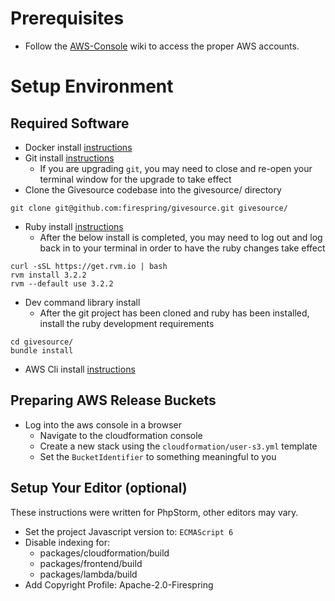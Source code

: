 # Prerequisites
* Follow the [AWS-Console](aws-account.md#aws-console) wiki to access the proper AWS accounts.

# Setup Environment
## Required Software
* Docker install [instructions](https://docs.docker.com/desktop/)
* Git install [instructions](https://git-scm.com/book/en/v2/Getting-Started-Installing-Git)
    * If you are upgrading `git`, you may need to close and re-open your terminal window for the upgrade to take effect
* Clone the Givesource codebase into the givesource/ directory
```
git clone git@github.com:firespring/givesource.git givesource/
```
* Ruby install [instructions](https://rvm.io/rvm/install)
  * After the below install is completed, you may need to log out and log back in to your terminal in order to have the ruby changes take effect
```
curl -sSL https://get.rvm.io | bash
rvm install 3.2.2
rvm --default use 3.2.2
```
* Dev command library install
  * After the git project has been cloned and ruby has been installed, install the ruby development requirements
```
cd givesource/
bundle install
```
* AWS Cli install [instructions](https://aws.amazon.com/cli/)

## Preparing AWS Release Buckets
* Log into the aws console in a browser
  * Navigate to the cloudformation console
  * Create a new stack using the `cloudformation/user-s3.yml` template
  * Set the `BucketIdentifier` to something meaningful to you

## Setup Your Editor (optional)
These instructions were written for PhpStorm, other editors may vary.

* Set the project Javascript version to: `ECMAScript 6`
* Disable indexing for:
  * packages/cloudformation/build
  * packages/frontend/build
  * packages/lambda/build
* Add Copyright Profile: Apache-2.0-Firespring

